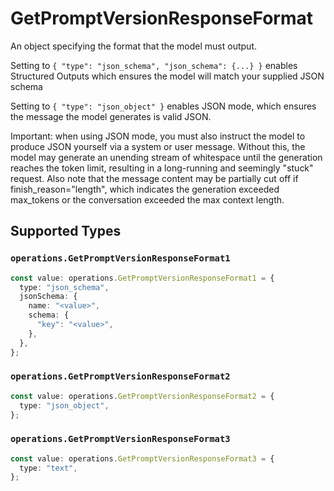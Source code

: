 # GetPromptVersionResponseFormat

An object specifying the format that the model must output. 

 Setting to `{ "type": "json_schema", "json_schema": {...} }` enables Structured Outputs which ensures the model will match your supplied JSON schema 

 Setting to `{ "type": "json_object" }` enables JSON mode, which ensures the message the model generates is valid JSON.

Important: when using JSON mode, you must also instruct the model to produce JSON yourself via a system or user message. Without this, the model may generate an unending stream of whitespace until the generation reaches the token limit, resulting in a long-running and seemingly "stuck" request. Also note that the message content may be partially cut off if finish_reason="length", which indicates the generation exceeded max_tokens or the conversation exceeded the max context length.


## Supported Types

### `operations.GetPromptVersionResponseFormat1`

```typescript
const value: operations.GetPromptVersionResponseFormat1 = {
  type: "json_schema",
  jsonSchema: {
    name: "<value>",
    schema: {
      "key": "<value>",
    },
  },
};
```

### `operations.GetPromptVersionResponseFormat2`

```typescript
const value: operations.GetPromptVersionResponseFormat2 = {
  type: "json_object",
};
```

### `operations.GetPromptVersionResponseFormat3`

```typescript
const value: operations.GetPromptVersionResponseFormat3 = {
  type: "text",
};
```

